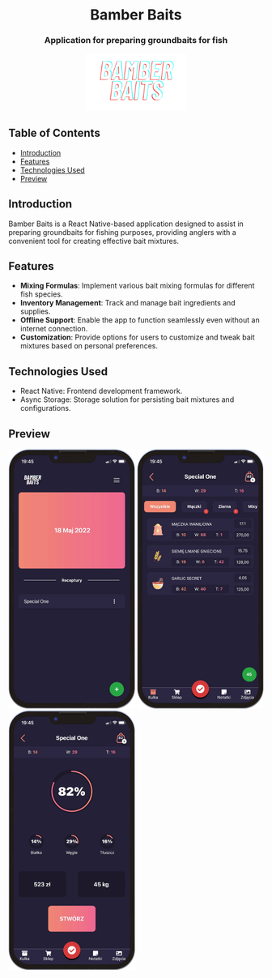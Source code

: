 <div align="center">
  <h1>Bamber Baits</h1>
  <h3>Application for preparing groundbaits for fish</h3>
  <img src='https://raw.githubusercontent.com/lukasgola/bamber-baits/main/images/logo.png' width=200 />
</div>

## Table of Contents
- [Introduction](#introduction)
- [Features](#features)
- [Technologies Used](#technologies-used)
- [Preview](#preview)

## Introduction
Bamber Baits is a React Native-based application designed to assist in preparing groundbaits for fishing purposes, providing anglers with a convenient tool for creating effective bait mixtures.

## Features
- **Mixing Formulas**: Implement various bait mixing formulas for different fish species.
- **Inventory Management**: Track and manage bait ingredients and supplies.
- **Offline Support**: Enable the app to function seamlessly even without an internet connection.
- **Customization**: Provide options for users to customize and tweak bait mixtures based on personal preferences.

## Technologies Used
- React Native: Frontend development framework.
- Async Storage: Storage solution for persisting bait mixtures and configurations.

## Preview
<div>
  <img src='https://github.com/lukasgola/myportfolio/blob/main/src/assets/pro2_1.png' width=250 />
  <img src='https://github.com/lukasgola/myportfolio/blob/main/src/assets/pro2_2.png' width=250 />
  <img src='https://github.com/lukasgola/myportfolio/blob/main/src/assets/pro2_3.png' width=250 />
</div>

